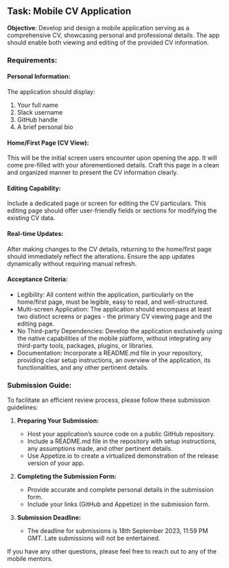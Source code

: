 ## Task: Mobile CV Application

**Objective**: Develop and design a mobile application serving as a comprehensive CV, showcasing personal and professional details. The app should enable both viewing and editing of the provided CV information.

### Requirements:

#### Personal Information:
The application should display:

1. Your full name
2. Slack username
3. GitHub handle
4. A brief personal bio

#### Home/First Page (CV View):
This will be the initial screen users encounter upon opening the app. It will come pre-filled with your aforementioned details. Craft this page in a clean and organized manner to present the CV information clearly.

#### Editing Capability:
Include a dedicated page or screen for editing the CV particulars. This editing page should offer user-friendly fields or sections for modifying the existing CV data.

#### Real-time Updates:
After making changes to the CV details, returning to the home/first page should immediately reflect the alterations. Ensure the app updates dynamically without requiring manual refresh.

#### Acceptance Criteria:
- Legibility: All content within the application, particularly on the home/first page, must be legible, easy to read, and well-structured.
- Multi-screen Application: The application should encompass at least two distinct screens or pages - the primary CV viewing page and the editing page.
- No Third-party Dependencies: Develop the application exclusively using the native capabilities of the mobile platform, without integrating any third-party tools, packages, plugins, or libraries.
- Documentation: Incorporate a README.md file in your repository, providing clear setup instructions, an overview of the application, its functionalities, and any other pertinent details.

### Submission Guide:

To facilitate an efficient review process, please follow these submission guidelines:

1. **Preparing Your Submission:**
   - Host your application’s source code on a public GitHub repository.
   - Include a README.md file in the repository with setup instructions, any assumptions made, and other pertinent details.
   - Use Appetize.io to create a virtualized demonstration of the release version of your app.

2. **Completing the Submission Form:**
   - Provide accurate and complete personal details in the submission form.
   - Include your links (GitHub and Appetize) in the submission form.

3. **Submission Deadline:**
   - The deadline for submissions is 18th September 2023, 11:59 PM GMT. Late submissions will not be entertained.

If you have any other questions, please feel free to reach out to any of the mobile mentors.
